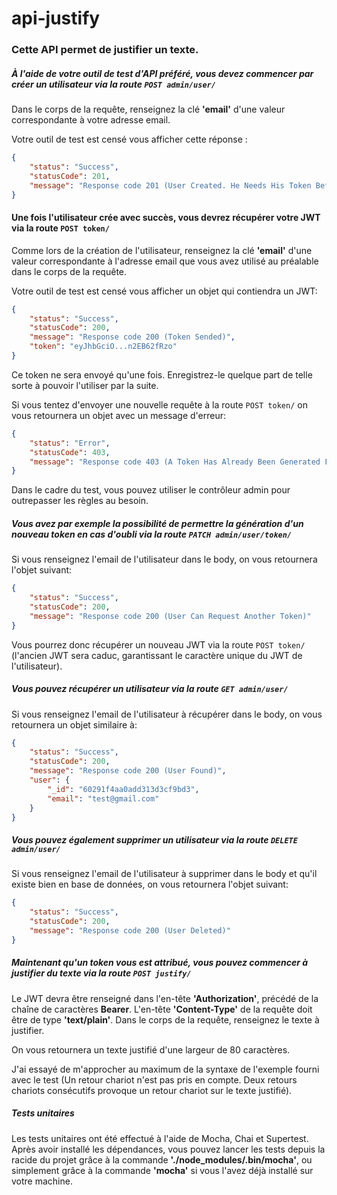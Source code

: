# api-justify

### Cette API permet de justifier un texte.

##### À l'aide de votre outil de test d'API préféré, vous devez commencer par créer un utilisateur via la route `POST admin/user/`

Dans le corps de la requête, renseignez la clé **'email'** d'une valeur correspondante à votre adresse email.

Votre outil de test est censé vous afficher cette réponse :
```json
{
    "status": "Success",
    "statusCode": 201,
    "message": "Response code 201 (User Created. He Needs His Token Before Use The Justify Route)"
}
```

#### Une fois l'utilisateur crée avec succès, vous devrez récupérer votre JWT via la route `POST token/`

Comme lors de la création de l'utilisateur, renseignez la clé **'email'** d'une valeur correspondante à l'adresse email que vous avez utilisé au préalable dans le corps de la requête.

Votre outil de test est censé vous afficher un objet qui contiendra un JWT:
```json
{
    "status": "Success",
    "statusCode": 200,
    "message": "Response code 200 (Token Sended)",
    "token": "eyJhbGciO...n2EB62fRzo"
}
```

Ce token ne sera envoyé qu'une fois. Enregistrez-le quelque part de telle sorte à pouvoir l'utiliser par la suite.

Si vous tentez d'envoyer une nouvelle requête à la route `POST token/` on vous retournera un objet avec un message d'erreur:
```json
{
    "status": "Error",
    "statusCode": 403,
    "message": "Response code 403 (A Token Has Already Been Generated For This User. Contact The Administrator To Generate A New Token)"
}
```

Dans le cadre du test, vous pouvez utiliser le contrôleur admin pour outrepasser les règles au besoin.

##### Vous avez par exemple la possibilité de permettre la génération d'un nouveau token en cas d'oubli via la route `PATCH admin/user/token/`

Si vous renseignez l'email de l'utilisateur dans le body, on vous retournera l'objet suivant:

```json
{
    "status": "Success",
    "statusCode": 200,
    "message": "Response code 200 (User Can Request Another Token)"
}
```

Vous pourrez donc récupérer un nouveau JWT via la route `POST token/` (l'ancien JWT sera caduc, garantissant le caractère unique du JWT de l'utilisateur).

##### Vous pouvez récupérer un utilisateur via la route `GET admin/user/`

Si vous renseignez l'email de l'utilisateur à récupérer dans le body, on vous retournera un objet similaire à:

```json
{
    "status": "Success",
    "statusCode": 200,
    "message": "Response code 200 (User Found)",
    "user": {
        "_id": "60291f4aa0add313d3cf9bd3",
        "email": "test@gmail.com"
    }
}
```

##### Vous pouvez également supprimer un utilisateur via la route `DELETE admin/user/`

Si vous renseignez l'email de l'utilisateur à supprimer dans le body et qu'il existe bien en base de données, on vous retournera l'objet suivant:

```json
{
    "status": "Success",
    "statusCode": 200,
    "message": "Response code 200 (User Deleted)"
}
```

##### Maintenant qu'un token vous est attribué, vous pouvez commencer à justifier du texte via la route `POST justify/`

Le JWT devra être renseigné dans l'en-tête **'Authorization'**, précédé de la chaîne de caractères **Bearer**.
L'en-tête **'Content-Type'** de la requête doit être de type **'text/plain'**.
Dans le corps de la requête, renseignez le texte à justifier.

On vous retournera un texte justifié d'une largeur de 80 caractères.

J'ai essayé de m'approcher au maximum de la syntaxe de l'exemple fourni avec le test (Un retour chariot n'est pas pris en compte. Deux retours chariots consécutifs provoque un retour chariot sur le texte justifié).

##### Tests unitaires

Les tests unitaires ont été effectué à l'aide de Mocha, Chai et Supertest.
Après avoir installé les dépendances, vous pouvez lancer les tests depuis la racide du projet grâce à la commande **'./node_modules/.bin/mocha'**, ou simplement grâce à la commande **'mocha'** si vous l'avez déjà installé sur votre machine.